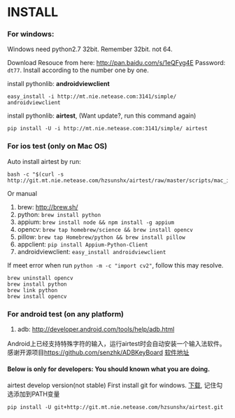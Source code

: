 INSTALL
==================

### For windows: 
Windows need python2.7 32bit. Remember 32bit. not 64.

Download Resouce from here: <http://pan.baidu.com/s/1eQFyg4E> Password: `dt77`.
Install according to the number one by one.

install pythonlib: **androidviewclient**
```
easy_install -i http://mt.nie.netease.com:3141/simple/ androidviewclient
```

install pythonlib: **airtest**, (Want update?, run this command again)
```
pip install -U -i http://mt.nie.netease.com:3141/simple/ airtest
```

### For ios test (only on Mac OS)
Auto install airtest by run: 
```
bash -c "$(curl -s http://git.mt.nie.netease.com/hzsunshx/airtest/raw/master/scripts/mac_install.sh)"
```

Or manual

1. brew: <http://brew.sh/>
1. python: `brew install python`
1. appium: `brew install node && npm install -g appium`
1. opencv: `brew tap homebrew/science && brew install opencv` 
1. pillow: `brew tap Homebrew/python && brew install pillow`
1. appclient: `pip install Appium-Python-Client`
1. androidviewclient: `easy_install androidviewclient`

If meet error when run `python -m -c "import cv2"`, follow this may resolve.
```
brew uninstall opencv
brew install python
brew link python
brew install opencv
```

### For android test (on any platform)
1. adb: <http://developer.android.com/tools/help/adb.html>

Android上已经支持特殊字符的输入，运行airtest时会自动安装一个输入法软件。感谢开源项目<https://github.com/senzhk/ADBKeyBoard> [软件地址](http://mt.nie.netease.com/files/airtest-android-res/adb-keyboard.apk)


#### Below is only for developers: You should known what you are doing.
airtest develop version(not stable)
First install git for windows. [下载](ftp://mt.nie.netease.com/airtest-win-res/Git-1.9.4-preview20140815.exe), 记住勾选添加到PATH变量
```
pip install -U git+http://git.mt.nie.netease.com/hzsunshx/airtest.git
```
